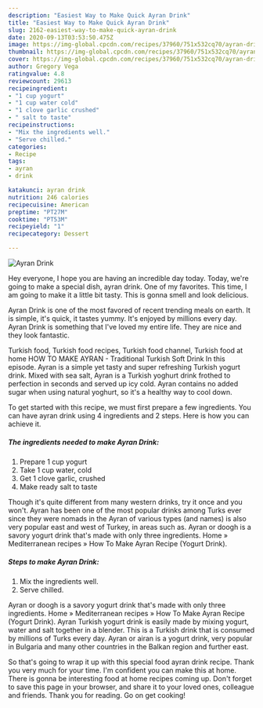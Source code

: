 ```yaml
---
description: "Easiest Way to Make Quick Ayran Drink"
title: "Easiest Way to Make Quick Ayran Drink"
slug: 2162-easiest-way-to-make-quick-ayran-drink
date: 2020-09-13T03:53:50.475Z
image: https://img-global.cpcdn.com/recipes/37960/751x532cq70/ayran-drink-recipe-main-photo.jpg
thumbnail: https://img-global.cpcdn.com/recipes/37960/751x532cq70/ayran-drink-recipe-main-photo.jpg
cover: https://img-global.cpcdn.com/recipes/37960/751x532cq70/ayran-drink-recipe-main-photo.jpg
author: Gregory Vega
ratingvalue: 4.8
reviewcount: 29613
recipeingredient:
- "1 cup yogurt"
- "1 cup water cold"
- "1 clove garlic crushed"
- " salt to taste"
recipeinstructions:
- "Mix the ingredients well."
- "Serve chilled."
categories:
- Recipe
tags:
- ayran
- drink

katakunci: ayran drink 
nutrition: 246 calories
recipecuisine: American
preptime: "PT27M"
cooktime: "PT53M"
recipeyield: "1"
recipecategory: Dessert

---
```



![Ayran Drink](https://img-global.cpcdn.com/recipes/37960/751x532cq70/ayran-drink-recipe-main-photo.jpg)

Hey everyone, I hope you are having an incredible day today. Today, we're going to make a special dish, ayran drink. One of my favorites. This time, I am going to make it a little bit tasty. This is gonna smell and look delicious.

Ayran Drink is one of the most favored of recent trending meals on earth. It is simple, it's quick, it tastes yummy. It's enjoyed by millions every day. Ayran Drink is something that I've loved my entire life. They are nice and they look fantastic.

Turkish food, Turkish food recipes, Turkish food channel, Turkish food at home HOW TO MAKE AYRAN - Traditional Turkish Soft Drink In this episode. Ayran is a simple yet tasty and super refreshing Turkish yogurt drink. Mixed with sea salt, Ayran is a Turkish yoghurt drink frothed to perfection in seconds and served up icy cold. Ayran contains no added sugar when using natural yoghurt, so it&#39;s a healthy way to cool down.


To get started with this recipe, we must first prepare a few ingredients. You can have ayran drink using 4 ingredients and 2 steps. Here is how you can achieve it.

<!--inarticleads1-->

##### The ingredients needed to make Ayran Drink:

1. Prepare 1 cup yogurt
1. Take 1 cup water, cold
1. Get 1 clove garlic, crushed
1. Make ready  salt to taste


Though it&#39;s quite different from many western drinks, try it once and you won&#39;t. Ayran has been one of the most popular drinks among Turks ever since they were nomads in the Ayran of various types (and names) is also very popular east and west of Turkey, in areas such as. Ayran or doogh is a savory yogurt drink that&#39;s made with only three ingredients. Home » Mediterranean recipes » How To Make Ayran Recipe (Yogurt Drink). 

<!--inarticleads2-->

##### Steps to make Ayran Drink:

1. Mix the ingredients well.
1. Serve chilled.


Ayran or doogh is a savory yogurt drink that&#39;s made with only three ingredients. Home » Mediterranean recipes » How To Make Ayran Recipe (Yogurt Drink). Ayran Turkish yogurt drink is easily made by mixing yogurt, water and salt together in a blender. This is a Turkish drink that is consumed by millions of Turks every day. Ayran or airan is a yogurt drink, very popular in Bulgaria and many other countries in the Balkan region and further east. 

So that's going to wrap it up with this special food ayran drink recipe. Thank you very much for your time. I'm confident you can make this at home. There is gonna be interesting food at home recipes coming up. Don't forget to save this page in your browser, and share it to your loved ones, colleague and friends. Thank you for reading. Go on get cooking!
